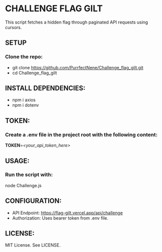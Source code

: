 # CHALLENGE FLAG GILT

This script fetches a hidden flag through paginated API requests using cursors.

## SETUP

### Clone the repo:

- git clone https://github.com/PurrfectNene/Challenge_flag_gilt.git
- cd Challenge_flag_gilt

## INSTALL DEPENDENCIES:

- npm i axios
- npm i dotenv

## TOKEN:

### Create a .env file in the project root with the following content:

**TOKEN**=*<your_api_token_here>*

## USAGE:

### Run the script with:

node Challenge.js

## CONFIGURATION:

- API Endpoint: https://flag-gilt.vercel.app/api/challenge
- Authorization: Uses bearer token from .env file.

## LICENSE: 

MIT License. See LICENSE.
